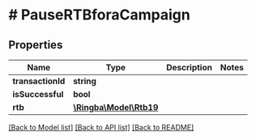 # # PauseRTBforaCampaign

## Properties

Name | Type | Description | Notes
------------ | ------------- | ------------- | -------------
**transactionId** | **string** |  |
**isSuccessful** | **bool** |  |
**rtb** | [**\Ringba\Model\Rtb19**](Rtb19.md) |  |

[[Back to Model list]](../../README.md#models) [[Back to API list]](../../README.md#endpoints) [[Back to README]](../../README.md)
